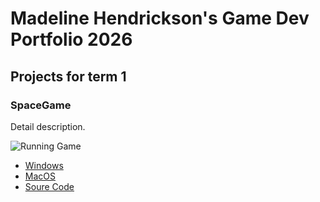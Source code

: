 # Madeline Hendrickson's Game Dev Portfolio 2026

## Projects for term 1

### SpaceGame

Detail description. 

![Running Game]()

* [Windows](https://github.com/MadelineDH/Portfolio-GameDev/blob/main/src/SpaceGame/windows-amd64.zip)
* [MacOS](https://github.com/MadelineDH/Portfolio-GameDev/blob/main/src/SpaceGame/macos-aarch64.zip)
* [Soure Code]()
